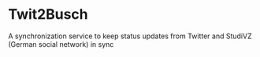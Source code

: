 Twit2Busch
==========

A synchronization service to keep status updates from Twitter and StudiVZ (German social network) in sync
